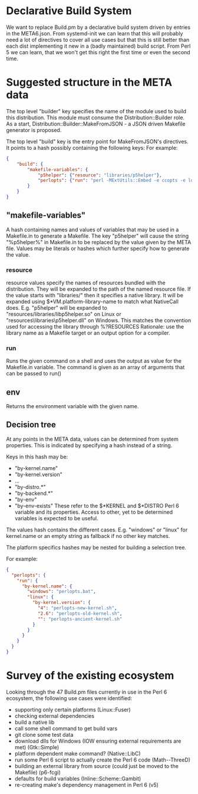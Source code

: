 # Declarative Build System
We want to replace Build.pm by a declarative build system driven by entries in the META6.json.
From systemd-init we can learn that this will probably need a lot of directives to cover all use cases but that this is still better than each dist implementing it new in a (badly maintained) build script.
From Perl 5 we can learn, that we won't get this right the first time or even the second time.

# Suggested structure in the META data
The top level "builder" key specifies the name of the module used to build this distribution.
This module must consume the Distribution::Builder role.
As a start, Distribution::Builder::MakeFromJSON - a JSON driven Makefile generator is proposed.

The top level "build" key is the entry point for MakeFromJSON's directives. It points to a hash possibly containing the following keys:
For example:
```json
{
    "build": {
        "makefile-variables": {
            "p5helper": {"resource": "libraries/p5helper"},
            "perlopts": {"run": "perl -MExtUtils::Embed -e ccopts -e ldopts"}
        }
    }
}
```

## "makefile-variables"
A hash containing names and values of variables that may be used in a Makefile.in to generate a Makefile.
The key "p5helper" will cause the string "%p5helper%" in Makefile.in to be replaced by the value given by the META file.
Values may be literals or hashes which further specify how to generate the value.

### resource
resource values specify the names of resources bundled with the distribution. They will be expanded to the path of the named resource file.
If the value starts with "libraries/" then it specifies a native library. It will be expanded using $*VM.platform-library-name to match what NativeCall does.
E.g. "p5helper" will be expanded to "resources/libraries/libp5helper.so" on Linux or "resources\libraries\p5helper.dll" on Windows.
This matches the convention used for accessing the library through %?RESOURCES
Rationale: use the library name as a Makefile target or an output option for a compiler.

### run
Runs the given command on a shell and uses the output as value for the Makefile.in variable.
The command is given as an array of arguments that can be passed to run()

## env
Returns the environment variable with the given name.

## Decision tree

At any points in the META data, values can be determined from system properties. This is indicated by specifying a hash instead of a string.

Keys in this hash may be:
* "by-kernel.name"
* "by-kernel.version"
* ...
* "by-distro.*"
* "by-backend.*"
* "by-env"
* "by-env-exists"
These refer to the $*KERNEL and $*DISTRO Perl 6 variable and its properties. Access to other, yet to be determined variables is expected to be useful.

The values hash contains the different cases. E.g. "windows" or "linux" for kernel.name or an empty string as fallback if no other key matches.

The platform specifics hashes may be nested for building a selection tree.

For example:
```json
{
  "perlopts": {
    "run": {
      "by-kernel.name": {
        "windows": "perlopts.bat",
        "linux": {
          "by-kernel.version": {
            "4": "perlopts-new-kernel.sh",
            "2.6": "perlopts-old-kernel.sh",
            "": "perlopts-ancient-kernel.sh"
          }
        }
      }
    }
  }
}
```
# Survey of the existing ecosystem
Looking through the 47 Build.pm files currently in use in the Perl 6 ecosystem, the following use cases were identified:
* supporting only certain platforms (Linux::Fuser)
* checking external dependencies
* build a native lib
* call some shell command to get build vars
* git clone some test data
* download dlls for Windows (IOW ensuring external requirements are met) (Gtk::Simple)
* platform dependent make command? (Native::LibC)
* run some Perl 6 script to actually create the Perl 6 code (Math--ThreeD)
* building an external library from source (could just be moved to the Makefile) (p6-fcgi)
* defaults for build variables (Inline::Scheme::Gambit)
* re-creating make's dependency management in Perl 6 (v5)
